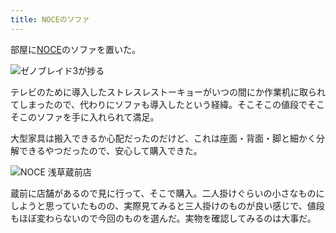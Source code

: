 ```yaml
---
title: NOCEのソファ
---
```

部屋に[NOCE](https://www.noce.co.jp/)のソファを置いた。

![](https://lh5.googleusercontent.com/V7DqsWk1K9F1W2lNGWzuNiocZI9hhTzWXBnDUPusBWc2slPW81mhEybg17BXOYggtEAOqfATmI1USKZtFtnnydvhmEvgRgNTRooWT5Pcx_4FHKTApXZbMVdgb3KIke7yG4l7Pquh4dYlwNISuuSKOTwKJfMSPp2v4dl1kWXg6txeOaRRYoYHAdv05mKcLg "ゼノブレイド3が捗る")

テレビのために導入したストレスレストーキョーがいつの間にか作業机に取られてしまったので、代わりにソファも導入したという経緯。そこそこの値段でそこそこのソファを手に入れられて満足。

大型家具は搬入できるか心配だったのだけど、これは座面・背面・脚と細かく分解できるやつだったので、安心して購入できた。

![](https://lh3.googleusercontent.com/d-XS1fV6YPz2eJoKoLHJSxPzONcOfR9Cox7WsMO5148_TCf4OM6sDnsykKTtkdLF8p5swrdEHWF-aA8K4jERIAtj41FdEL3MyRN_Oq7EALojJm2c2J5-TCijyG395xY1ihe492wOvx33zipYWsWK9YP6lcN2y4pRVxAb3MKVbxy8N-EWi3Z7P-dHvIIB6Q "NOCE 浅草蔵前店")

蔵前に店舗があるので見に行って、そこで購入。二人掛けぐらいの小さなものにしようと思っていたものの、実際見てみると三人掛けのものが良い感じで、値段もほぼ変わらないので今回のものを選んだ。実物を確認してみるのは大事だ。

